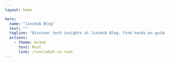 ```yaml
---
layout: home

hero:
  name: "JinsHub Blog"
  text: ""
  tagline: "Discover tech insights at JinsHub Blog. Find hands-on guides and in-depth tech details."
  actions:
    - theme: brand
      text: Rust
      link: /rust/what-is-rust
---
```


